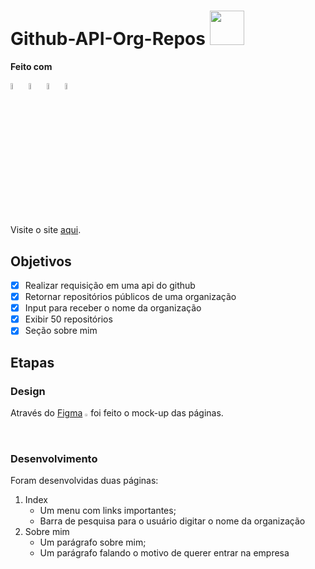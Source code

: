 # Github-API-Org-Repos <img src="https://media4.giphy.com/media/mrF0X7kMMOX1if7ykw/giphy.gif?cid=790b761184fad64a2499ea2f5d4139e59f4075a0989982bf&rid=giphy.gif&ct=s" width="55"/>
<b>Feito com</b>
<p>
 <img style="width:5%" src="https://cdn.jsdelivr.net/gh/devicons/devicon/icons/css3/css3-original.svg">
 <img style="width:5%" src="https://cdn.jsdelivr.net/gh/devicons/devicon/icons/html5/html5-original.svg">
 <img style="width:5%" src="https://cdn.jsdelivr.net/gh/devicons/devicon/icons/javascript/javascript-original.svg">
 <img style="width:5%" src="https://cdn.jsdelivr.net/gh/devicons/devicon/icons/jquery/jquery-plain-wordmark.svg">
</p>

<br>
Visite o site <a target="_blank" href="https://andressalconstantino.github.io/Github-API-Org-Repos/">aqui</a>.

## Objetivos
- [x] Realizar requisição em uma api do github
- [x] Retornar repositórios públicos de uma organização
- [x] Input para receber o nome da organização
- [x] Exibir 50 repositórios
- [x] Seção sobre mim

## Etapas
### Design

Através do [Figma](https://figma.com) <img style="width:1%" src="https://cdn.worldvectorlogo.com/logos/figma-1.svg"> foi feito o mock-up das páginas.


### Desenvolvimento

Foram desenvolvidas duas páginas:

1. Index
   - Um menu com links importantes; 
   - Barra de pesquisa para o usuário digitar o nome da organização 
2. Sobre mim
   - Um parágrafo sobre mim;
   - Um parágrafo falando o motivo de querer entrar na empresa

